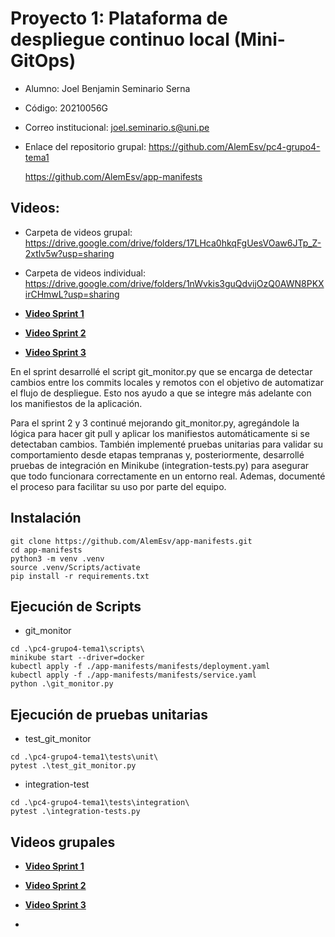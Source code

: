 # Proyecto 1: Plataforma de despliegue continuo local (Mini-GitOps)

* Alumno: Joel Benjamin Seminario Serna
* Código: 20210056G
* Correo institucional: joel.seminario.s@uni.pe
* Enlace del repositorio grupal: https://github.com/AlemEsv/pc4-grupo4-tema1 

  https://github.com/AlemEsv/app-manifests
## Videos:
* Carpeta de videos grupal: https://drive.google.com/drive/folders/17LHca0hkqFgUesVOaw6JTp_Z-2xtlv5w?usp=sharing
  
* Carpeta de videos individual: https://drive.google.com/drive/folders/1nWvkis3guQdvijOzQ0AWN8PKXirCHmwL?usp=sharing
  
- [**Video Sprint 1**](https://drive.google.com/file/d/1-30PtTELNW6knPTHX6XkzuL55M5NAowj/view?usp=sharing)

- [**Video Sprint 2**](https://drive.google.com/file/d/1qTVA4tNJcs28HX3VMUCkSAreZabxeLB3/view?usp=sharing)

- [**Video Sprint 3**](https://drive.google.com/file/d/1zNo3TUqEw7CRpQc2WXZ7LAFjyRJsdEKS/view?usp=sharing)

En el sprint desarrollé el script git_monitor.py que se encarga de detectar cambios entre los commits locales y remotos con el objetivo de automatizar el flujo de despliegue. Esto nos ayudo a que se integre más adelante con los manifiestos de la aplicación.

Para el sprint 2 y 3 continué mejorando git_monitor.py, agregándole la lógica para hacer git pull y aplicar los manifiestos automáticamente si se detectaban cambios. También implementé pruebas unitarias para validar su comportamiento desde etapas tempranas y, posteriormente, desarrollé pruebas de integración en Minikube (integration-tests.py) para asegurar que todo funcionara correctamente en un entorno real. Ademas, documenté el proceso para facilitar su uso por parte del equipo.

## Instalación

``` 
git clone https://github.com/AlemEsv/app-manifests.git
cd app-manifests
python3 -m venv .venv
source .venv/Scripts/activate
pip install -r requirements.txt
```

## Ejecución de Scripts

* git_monitor
``` 
cd .\pc4-grupo4-tema1\scripts\
minikube start --driver=docker
kubectl apply -f ./app-manifests/manifests/deployment.yaml
kubectl apply -f ./app-manifests/manifests/service.yaml
python .\git_monitor.py
``` 
## Ejecución de pruebas unitarias

* test_git_monitor
``` 
cd .\pc4-grupo4-tema1\tests\unit\
pytest .\test_git_monitor.py
``` 

* integration-test 
``` 
cd .\pc4-grupo4-tema1\tests\integration\
pytest .\integration-tests.py
``` 


## Videos grupales

- [**Video Sprint 1**](https://drive.google.com/file/d/1RCYpoSqdk2u3IU5WEPXr7lNXgw5CSirs/view?usp=sharing)

- [**Video Sprint 2**](https://drive.google.com/file/d/1XCiLPSQDIrydoPC9nj7fgx0n35-fumKQ/view?usp=sharing)

- [**Video Sprint 3**](https://drive.google.com/file/d/1-Z0oBtFXMEhAb5o0QYTvQhvlcvZfD968/view?usp=sharing)
- 
